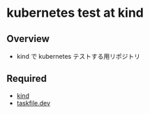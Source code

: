 # kubernetes test at kind

## Overview

- kind で kubernetes テストする用リポジトリ

## Required

- [kind](https://kind.sigs.k8s.io/)
- [taskfile.dev](https://taskfile.dev/)
